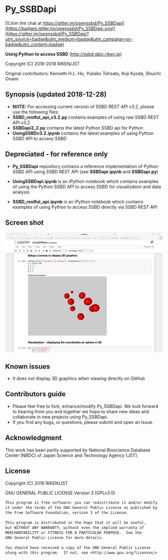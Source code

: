 # Py_SSBDapi

[![Join the chat at https://gitter.im/openssbd/Py_SSBDapi](https://badges.gitter.im/openssbd/Py_SSBDapi.svg)](https://gitter.im/openssbd/Py_SSBDapi?utm_source=badge&utm_medium=badge&utm_campaign=pr-badge&utm_content=badge)

**Using Python to access SSBD** (http://ssbd.qbic.riken.jp) 

Copyright (C) 2016-2018 RIKEN/JST

Original contributors: Kenneth H.L. Ho, Yukako Tohsato, Koji Kyoda, Shuichi Onami

## Synopsis (updated 2018-12-28)
* **NOTE:** For accessing current version of SSBD REST API v3.2, please use the following files:
* **SSBD_restful_api_v3.2.py** contains examples of using raw SSBD REST API v3.2
* **SSBDapi3_2.py** contains the latest Python SSBD api for Python
* **UsingSSBDv3.2.ipynb** contains the latest examples of using Python SSBD API to access SSBD

## Depreciated - for reference only
* **Py_SSBDapi** repository contains a reference implementation of Python SSBD API using SSBD REST API 
(see  **SSBDapi.ipynb** and **SSBDapi.py**)

* **UsingSSBDapi.ipynb** is an iPython notebook which contains examples of using the Python SSBD API to access SSBD for visualization and data analysis

* **SSBD_restful_api.ipynb** is an iPython notebook which contains examples of using Python to access SSBD directly via SSBD REST API
## Screen shot
![Alt text](Py_SSBDapi.jpg?raw=true "Py_SSBDapi screenshot of 3D objects")

## Known issues
* It does not display 3D graphics when viewing directly on GitHub

## Contributors guide
* Please feel free to fork, enhance/modify Py_SSBDapi. We look forward to hearing from you and together we hope to share new ideas and collaborate in new projects using Py_SSBDapi.
* If you find any bugs, or questions, please submit and open an Issue. 

## Acknowledgment
This work has been partly supported by National Bioscience Database Center (NBDC) of Japan Science and Technology Agency (JST).

## License

Copyright (C) 2016  RIKEN/JST

GNU GENERAL PUBLIC LICENSE  Version 3 (GPLv3.0)

    This program is free software: you can redistribute it and/or modify
    it under the terms of the GNU General Public License as published by
    the Free Software Foundation, version 3 of the License.

    This program is distributed in the hope that it will be useful,
    but WITHOUT ANY WARRANTY; without even the implied warranty of
    MERCHANTABILITY or FITNESS FOR A PARTICULAR PURPOSE.  See the
    GNU General Public License for more details.

    You should have received a copy of the GNU General Public License
    along with this program.  If not, see <http://www.gnu.org/licenses/>
